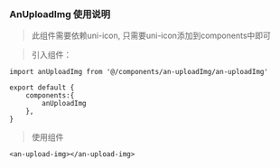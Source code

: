 ### AnUploadImg 使用说明

> 此组件需要依赖uni-icon, 只需要uni-icon添加到components中即可

> 引入组件：

```
import anUploadImg from '@/components/an-uploadImg/an-uploadImg'

export default {
	components:{
		anUploadImg
	},
}
```

> 使用组件

```
<an-upload-img></an-upload-img>
```
